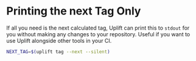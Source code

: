 # Printing the next Tag Only

If all you need is the next calculated tag, Uplift can print this to `stdout` for you without making any changes to your repository. Useful if you want to use Uplift alongside other tools in your CI.

```sh
NEXT_TAG=$(uplift tag --next --silent)
```
